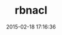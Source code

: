 ---
layout: post
title:  "rbnacl"
repo:   "cryptosphere/rbnacl"
date:   2015-02-18 17:16:36
gemurl: https://github.com/cryptosphere/rbnacl
---